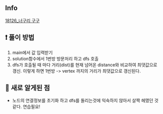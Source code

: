 ## Info
<a href="https://www.acmicpc.net/problem/18126" rel="nofollow">18126_너구리 구구</a>

## ❗ 풀이 방법
1. main에서 값 입력받기
2. solution함수에서 1번방 방문처리 하고 dfs 호출
3. dfs가 호출될 때 마다 거리(dist)를 현재 넘어온 distance와 비교하여 최댓값으로 갱신. 이렇게 하면 1번방 -> vertex 까지의 거리가 최댓값으로 갱신된다.

## 🙂 새로 알게된 점

* 노드의 연결정보를 초기화 하고 dfs를 돌리는것에 익숙하지 않아서 살짝 헤맸던 것 같다. 연습필요!

